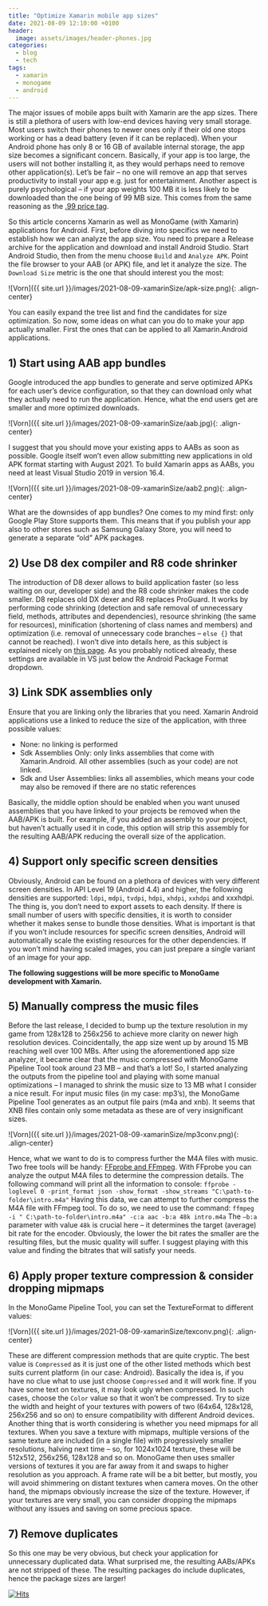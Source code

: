 ```yaml
---
title: "Optimize Xamarin mobile app sizes"
date: 2021-08-09 12:10:00 +0100
header:
  image: assets/images/header-phones.jpg
categories:
  - blog
  - tech
tags:
  - xamarin
  - monogame
  - android
---
```


The major issues of mobile apps built with Xamarin are the app sizes. There is still a plethora of users with low-end devices having very small storage. Most users switch their phones to newer ones only if their old one stops working or has a dead battery (even if it can be replaced). When your Android phone has only 8 or 16 GB of available internal storage, the app size becomes a significant concern. Basically, if your app is too large, the users will not bother installing it, as they would perhaps need to remove other application(s). Let’s be fair – no one will remove an app that serves productivity to install your app e.g. just for entertainment. Another aspect is purely psychological – if your app weights 100 MB it is less likely to be downloaded than the one being of 99 MB size. This comes from the same reasoning as the [.99 price tag](https://www.simon-kucher.com/pl/blog/why-prices-end-99-and-other-psychological-pricing-tactics).

So this article concerns Xamarin as well as MonoGame (with Xamarin) applications for Android. First, before diving into specifics we need to establish how we can analyze the app size. You need to prepare a Release archive for the application and download and install Android Studio. Start Android Studio, then from the menu choose `Build` and `Analyze APK`. Point the file browser to your AAB (or APK) file, and let it analyze the size. The `Download Size` metric is the one that should interest you the most:

![Vorn]({{ site.url }}/images/2021-08-09-xamarinSize/apk-size.png){: .align-center}

You can easily expand the tree list and find the candidates for size optimization. So now, some ideas on what can you do to make your app actually smaller. First the ones that can be applied to all Xamarin.Android applications.


## 1)	Start using AAB app bundles

Google introduced the app bundles to generate and serve optimized APKs for each user’s device configuration, so that they can download only what they actually need to run the application. Hence, what the end users get are smaller and more optimized downloads.

![Vorn]({{ site.url }}/images/2021-08-09-xamarinSize/aab.jpg){: .align-center}

I suggest that you should move your existing apps to AABs as soon as possible. Google itself won’t even allow submitting new applications in old APK format starting with August 2021. To build Xamarin apps as AABs, you need at least Visual Studio 2019 in version 16.4. 

![Vorn]({{ site.url }}/images/2021-08-09-xamarinSize/aab2.png){: .align-center}

What are the downsides of app bundles? One comes to my mind first: only Google Play Store supports them. This means that if you publish your app also to other stores such as Samsung Galaxy Store, you will need to generate a separate “old” APK packages.

## 2) Use D8 dex compiler and R8 code shrinker
The introduction of D8 dexer allows to build application faster (so less waiting on our, developer side) and the R8 code shrinker makes the code smaller. D8 replaces old DX dexer and R8 replaces ProGuard. It works by performing code shrinking (detection and safe removal of unnecessary field, methods, attributes and dependencies), resource shrinking (the same for resources), minification (shortening of class names and members) and optimization (i.e. removal of unnecessary code branches – `else {}` that cannot be reached). I won’t dive into details here, as this subject is explained nicely on [this page](https://medium.com/@hakimgulamali88/a-deep-dive-into-androids-d8-dexer-and-r8-shrinker-with-xamarin-ca66e00b1c8d). As you probably noticed already, these settings are available in VS just below the Android Package Format dropdown.

## 3) Link SDK assemblies only
Ensure that you are linking only the libraries that you need. Xamarin Android applications use a linked to reduce the size of the application, with three possible values:

-	None: no linking is performed
-	Sdk Assemblies Only: only links assemblies that come with Xamarin.Android. All other assemblies (such as your code) are not linked. 
-	Sdk and User Assemblies: links all assemblies, which means your code may also be removed if there are no static references

Basically, the middle option should be enabled when you want unused assemblies that you have linked to your projects be removed when the AAB/APK is built. For example, if you added an assembly to your project, but haven’t actually used it in code, this option will strip this assembly for the resulting AAB/APK reducing the overall size of the application.


## 4) Support only specific screen densities
Obviously, Android can be found on a plethora of devices with very different screen densities. In API Level 19 (Android 4.4) and higher, the following densities are supported: `ldpi`, `mdpi`, `tvdpi`, `hdpi`, `xhdpi`, `xxhdpi` and xxxhdpi. The thing is, you don’t need to export assets to each density. If there is small number of users with specific densities, it is worth to consider whether it makes sense to bundle those densities. What is important is that if you won’t include resources for specific screen densities, Android will automatically scale the existing resources for the other dependencies. If you won’t mind having scaled images, you can just prepare a single variant of an image for your app.


**The following suggestions will be more specific to MonoGame development with Xamarin.**

## 5) Manually compress the music files
Before the last release, I decided to bump up the texture resolution in my game from 128x128 to 256x256 to achieve more clarity on newer high resolution devices. Coincidentally, the app size went up by around 15 MB reaching well over 100 MBs. After using the aforementioned app size analyzer, it became clear that the music compressed with MonoGame Pipeline Tool took around 23 MB – and that’s a lot! So, I started analyzing the outputs from the pipeline tool and playing with some manual optimizations – I managed to shrink the music size to 13 MB what I consider a nice result.
For input music files (in my case: mp3’s), the MonoGame Pipeline Tool generates as an output file pairs (m4a and xnb). It seems that XNB files contain only some metadata as these are of very insignificant sizes.

![Vorn]({{ site.url }}/images/2021-08-09-xamarinSize/mp3conv.png){: .align-center}

Hence, what we want to do is to compress further the M4A files with music. Two free tools will be handy: [FFprobe and FFmpeg](https://www.ffmpeg.org/). With FFprobe you can analyze the output M4A files to determine the compression details. The following command will print all the information to console: 
`ffprobe -loglevel 0 -print_format json -show_format -show_streams "C:\path-to-folder\intro.m4a"`
Having this data, we can attempt to further compress the M4A file with FFmpeg tool. To do so, we need to use the command:
`ffmpeg -i " C:\path-to-folder\intro.m4a" -c:a aac -b:a 48k intro.m4a`
The `–b:a` parameter with value `48k` is crucial here – it determines the target (average) bit rate for the encoder. Obviously, the lower the bit rates the smaller are the resulting files, but the music quality will suffer. I suggest playing with this value and finding the bitrates that will satisfy your needs. 

## 6) Apply proper texture compression & consider dropping mipmaps
In the MonoGame Pipeline Tool, you can set the TextureFormat to different values:

![Vorn]({{ site.url }}/images/2021-08-09-xamarinSize/texconv.png){: .align-center}

These are different compression methods that are quite cryptic. The best value is `Compressed` as it is just one of the other listed methods which best suits current platform (in our case: Android). Basically the idea is, if you have no clue what to use just choose `Compressed` and it will work fine. If you have some text on textures, it may look ugly when compressed. In such cases, choose the `Color` value so that it won’t be compressed. Try to size the width and height of your textures with powers of two (64x64, 128x128, 256x256 and so on) to ensure compatibility with different Android devices.
Another thing that is worth considering is whether you need mipmaps for all textures. When you save a texture with mipmaps, multiple versions of the same texture are included (in a single file) with progressively smaller resolutions, halving next time – so, for 1024x1024 texture, these will be 512x512, 256x256, 128x128 and so on. MonoGame then uses smaller versions of textures it you are far away from it and swaps to higher resolution as you approach. A frame rate will be a bit better, but mostly, you will avoid shimmering on distant textures when camera moves. On the other hand, the mipmaps obviously increase the size of the texture. However, if your textures are very small, you can consider dropping the mipmaps without any issues and saving on some precious space.

## 7) Remove duplicates
So this one may be very obvious, but check your application for unnecessary duplicated data. What surprised me, the resulting AABs/APKs are not stripped of these. The resulting packages do include duplicates, hence the package sizes are larger!


[![Hits](https://hits.seeyoufarm.com/api/count/incr/badge.svg?url=https%3A%2F%2Fkonradzaba.github.io%2Fblog%2Ftech%2FOptimize-Xamarin-mobile-app-size%2F&count_bg=%2379C83D&title_bg=%23555555&icon=&icon_color=%23E7E7E7&title=hits&edge_flat=false)](https://hits.seeyoufarm.com)